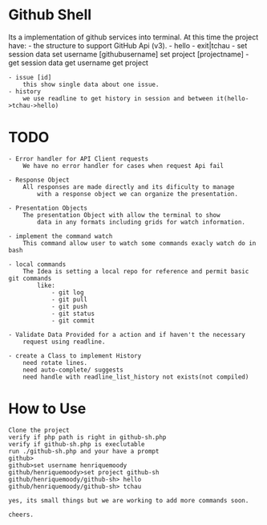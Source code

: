 Github Shell
============
Its a implementation of github services into terminal.
At this time the project have:
	- the structure to support GitHub Api (v3).
	- hello
	- exit|tchau
	- set session data
		set username [githubusername]
		set project  [projectname]
	- get session data
		get username
		get project
	
	- issue [id]
		this show single data about one issue.
	- history
		we use readline to get history in session and between it(hello->tchau->hello)

TODO
====
	- Error handler for API Client requests
		We have no error handler for cases when request Api fail

	- Response Object
		All responses are made directly and its dificulty to manage
			with a response object we can organize the presentation.

	- Presentation Objects
		The presentation Object with allow the terminal to show
			data in any formats including grids for watch information.

	- implement the command watch
		This command allow user to watch some commands exacly watch do in bash
	
	- local commands
		The Idea is setting a local repo for reference and permit basic git commands
			like:
				- git log
				- git pull
				- git push
				- git status
				- git commit
	
	- Validate Data Provided for a action and if haven't the necessary
		request using readline.			
	
	- create a Class to implement History
		need rotate lines.
		need auto-complete/ suggests
		need handle with readline_list_history not exists(not compiled)

How to Use
==========
	Clone the project
	verify if php path is right in github-sh.php
	verify if github-sh.php is execlutable
	run ./github-sh.php and your have a prompt
	github>
	github>set username henriquemoody
	github/henriquemoody>set project github-sh 
	github/henriquemoody/github-sh> hello
	github/henriquemoody/github-sh> tchau

	yes, its small things but we are working to add more commands soon.

	cheers.


